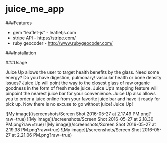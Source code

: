 # juice_me_app

###Features
 * gem “leaflet-js” - leafletjs.com
 * stripe API - https://stripe.com/
 * ruby geocoder - http://www.rubygeocoder.com/

###Installation

###Usage

Juice Up allows the user to target health benefits by the glass. Need some energy? Do you have digestion, pulmonary/ vascular health or bone density issues? Juice Up will point the way to the closest glass of raw organic goodness in the form of fresh made juice. Juice Up’s mapping feature will pinpoint the nearest juice bar for your  convenience. Juice Up also allows you to order a juice online from your favorite juice bar and have it ready for pick up. Now there is no excuse to go without juice! Juice Up! 

![My image](/screenshots/Screen Shot 2016-05-27 at 2.17.49 PM.png?raw=true)
![My image](/screenshots/Screen Shot 2016-05-27 at 2.18.30 PM.png?raw=true)
![My image](/screenshots/Screen Shot 2016-05-27 at 2.19.38 PM.png?raw=true)
![My image](/screenshots/Screen Shot 2016-05-27 at 2.21.06 PM.png?raw=true)
